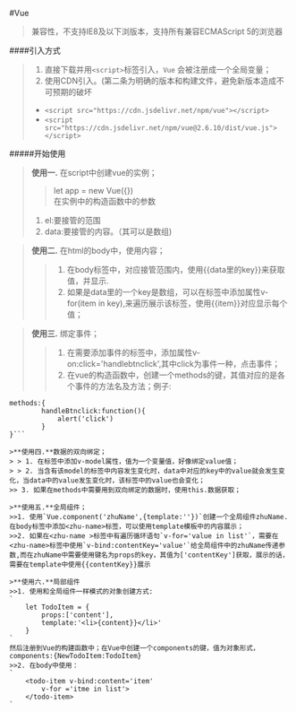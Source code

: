#Vue

> 兼容性，不支持IE8及以下浏版本，支持所有兼容ECMAScript 5的浏览器

####引入方式
> 1. 直接下载并用`<script>`标签引入，`Vue` 会被注册成一个全局变量；
> 2. 使用CDN引入。(第二条为明确的版本和构建文件，避免新版本造成不可预期的破坏
>  - `<script src="https://cdn.jsdelivr.net/npm/vue"></script>`
>  - `<script src="https://cdn.jsdelivr.net/npm/vue@2.6.10/dist/vue.js"></script>`


#####开始使用
> **使用一.** 在script中创建vue的实例；
> > let app = new Vue({})  
> > 在实例中的构造函数中的参数  
> 1. el:要接管的范围  
> 2. data:要接管的内容。（其可以是数组)   

> **使用二.** 在html的body中，使用内容；  
> > 1. 在body标签中，对应接管范围内，使用{{data里的key}}来获取值，并显示.
> > 2. 如果是data里的一个key是数组，可以在标签中添加属性v-for(item in key),来遍历展示该标签，使用{{item}}对应显示每个值；

> **使用三.** 绑定事件；
> > 1. 在需要添加事件的标签中，添加属性v-on:click='handlebtnclick',其中click为事件一种，点击事件；
> > 2. 在vue的构造函数中，创建一个methods的键，其值对应的是各个事件的方法名及方法；例子:
```
methods:{   
		handleBtnclick:function(){
			alert('click')
		}
}```

>**使用四.**数据的双向绑定；
> > 1. 在标签中添加v-model属性，值为一个变量值，好像绑定value值；
> > 2. 当含有该model的标签中内容发生变化时，data中对应的key中的value就会发生变化，当data中的value发生变化时，该标签中的value也会变化；
>> 3. 如果在methods中需要用到双向绑定的数据时，使用this.数据获取；  

>**使用五.**全局组件；  
>>1. 使用`Vue.component('zhuName',{template:''})`创建一个全局组件zhuName.在body标签中添加<zhu-name>标签，可以使用template模板中的内容展示；
>>2. 如果在<zhu-name >标签中有遍历循环语句`v-for='value in list'`，需要在<zhu-name>标签中使用`v-bind:contentKey='value'`给全局组件中的zhuName传递参数,而在zhuName中需要使用键名为props的key，其值为['contentKey']获取，展示的话，需要在template中使用{{contentKey}}展示

>**使用六.**局部组件
>>1. 使用和全局组件一样模式的对象创建方式:
`
	let TodoItem = {
		props:['content'],
		template:'<li>{content}}</li>'
	}
`
然后注册到Vue的构建函数中；在Vue中创建一个components的键，值为对象形式，components:{NewTodoItem:TodoItem}
>>2. 在body中使用：
`
	<todo-item v-bind:content='item'
		v-for ='itme in list'>
	</todo-item>
`







